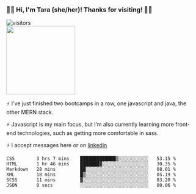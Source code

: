 ### 👋🏾 Hi, I'm Tara (she/her)! Thanks for visiting! 👋🏾
![visitors](https://visitor-badge.glitch.me/badge?page_id=qualmless)
<BR>
<img height="180em" src="https://github-readme-stats.vercel.app/api?username=qualmless&show_icons=true&hide_border=true&&count_private=true&include_all_commits=true" />

⚡️ I've just finished two bootcamps in a row, one javascript and java, the other MERN stack. 

⚡️ Javascript is my main focus, but I’m also currently learning more front-end technologies, such as getting more comfortable in sass. 

⚡️ I accept messages here or on <a href="https://www.linkedin.com/in/tarajdunmore/">linkedin</a>

<!--START_SECTION:waka-->

```text
CSS        3 hrs 7 mins    █████████████▒░░░░░░░░░░░   53.15 %
HTML       1 hr 46 mins    ███████▓░░░░░░░░░░░░░░░░░   30.35 %
Markdown   28 mins         ██░░░░░░░░░░░░░░░░░░░░░░░   08.01 %
XML        18 mins         █▒░░░░░░░░░░░░░░░░░░░░░░░   05.19 %
SCSS       11 mins         ▓░░░░░░░░░░░░░░░░░░░░░░░░   03.20 %
JSON       0 secs          ░░░░░░░░░░░░░░░░░░░░░░░░░   00.06 %
```

<!--END_SECTION:waka-->

<!--
**qualmless/qualmless** is a ✨ _special_ ✨ repository because its `README.md` (this file) appears on your GitHub profile.

Here are some ideas to get you started:
- 🔭 I’m currently working on ...
- 👯 I’m looking to collaborate on ...
- 🤔 I’m looking for help with ...
- 💬 Ask me about ...
- 📫 How to reach me: ...
- ⚡ Fun fact: ...
-->
